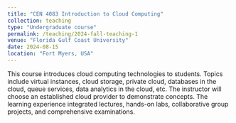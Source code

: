 ```yaml
---
title: "CEN 4083 Introduction to Cloud Computing"
collection: teaching
type: "Undergraduate course"
permalink: /teaching/2024-fall-teaching-1
venue: "Florida Gulf Coast University"
date: 2024-08-15
location: "Fort Myers, USA"
---
```


This course introduces cloud computing technologies to students. Topics include virtual instances, cloud storage, private cloud, databases in the cloud, queue services, data analytics in the cloud, etc. The instructor will choose an established cloud provider to demonstrate concepts. The learning experience integrated lectures, hands-on labs, collaborative group projects, and comprehensive examinations.
